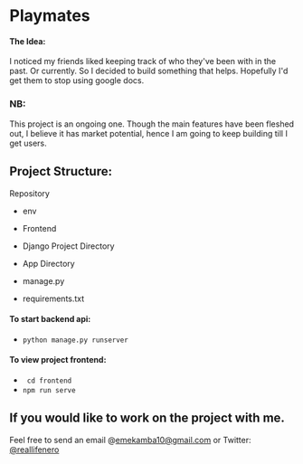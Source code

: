 # Playmates


#### The Idea:

I noticed my friends liked keeping track of who they've been with in the past. Or currently. So I decided to build something that helps. Hopefully I'd get them to stop using google docs.

### NB:
This project is an ongoing one. Though the main features have been fleshed out, 
I believe it has market potential, hence I am going to keep building till I get users.

## Project Structure:

Repository 
  - env
  
  - Frontend
  
  - Django Project Directory
  - App Directory
  - manage.py
  - requirements.txt
    
#### To start backend api:
- ``` python manage.py runserver ```
#### To view project frontend:
- ``` cd frontend``` 
- ``` npm run serve ```

## If you would like to work on the project with me. 
Feel free to send an email @emekamba10@gmail.com
or Twitter: <a href="https://twitter.com/@reallifenero">@reallifenero</a> 
